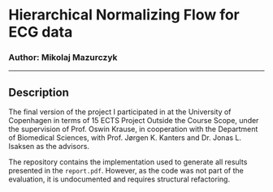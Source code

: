 # Hierarchical Normalizing Flow for ECG data
### Author: Mikolaj Mazurczyk

---

## Description

The final version of the project I participated in at the University of Copenhagen in terms of 15 ECTS Project Outside the Course Scope, under the supervision of Prof. Oswin Krause, in cooperation with the Department of Biomedical Sciences, with Prof. Jørgen K. Kanters and Dr. Jonas L. Isaksen as the advisors.

The repository contains the implementation used to generate all results presented in the ``report.pdf``. However, as the code was not part of the evaluation, it is undocumented and requires structural refactoring.
